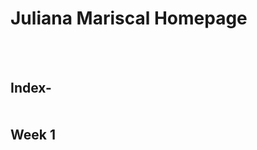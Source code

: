 # Juliana Mariscal Homepage

	
	
<br><br>
<body><div>
<h2>Index-<br> <br> <br> Week 1 <br> <br>
<a href="https://just-jewels.github.io/jmariscalavt217/avt217/weekly/Week 1/ghost_remix_desktop.png> Index- </a>

	<br> <br>
Black Goose Bristow-
<br><br><br><br>
	
 Week 2 <br> <br>
XXX
	<br><br><br><br>
	
	
</body>
</html>
